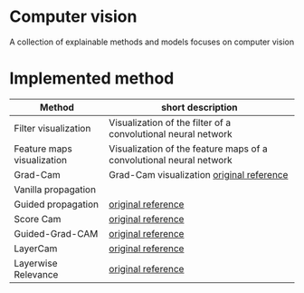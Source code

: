 # Computer vision
A collection of explainable methods and models focuses on computer vision

# Implemented method

|Method| short description|
|---|---|
| Filter visualization | Visualization of the filter of a convolutional neural network|
| Feature maps visualization | Visualization of the feature maps of a convolutional neural network|
| Grad-Cam| Grad-Cam visualization [original reference](https://arxiv.org/abs/1610.02391) |
| Vanilla propagation|  |
| Guided propagation| [original reference](https://arxiv.org/abs/1412.6806) |
| Score Cam| [original reference](https://arxiv.org/abs/1910.01279) |
| Guided-Grad-CAM| [original reference](https://arxiv.org/abs/1610.02391) |
| LayerCam | [original reference](https://mmcheng.net/mftp/Papers/21TIP_LayerCAM.pdf)|
| Layerwise Relevance|[original reference](https://www.researchgate.net/publication/335708351_Layer-Wise_Relevance_Propagation_An_Overview) |